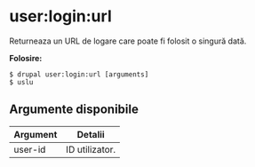 # user:login:url
Returneaza un URL de logare care poate fi folosit o singură dată.

**Folosire:**
```
$ drupal user:login:url [arguments] 
$ uslu  
```

## Argumente disponibile
Argument | Detalii
---------|-------------
user-id | ID utilizator.
